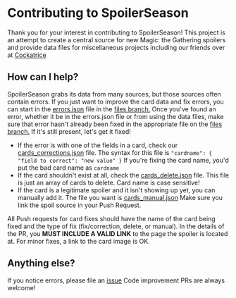# Contributing to SpoilerSeason #
Thank you for your interest in contributing to SpoilerSeason!
This project is an attempt to create a central source for new Magic: the Gathering spoilers and provide data files for miscellaneous projects including our friends over at [Cockatrice](https://github.com/Cockatrice/Cockatrice)

## How can I help? ##
SpoilerSeason grabs its data from many sources, but those sources often contain errors.  If you just want to improve the card data and fix errors, you can start in the [errors.json](https://github.com/tritoch/SpoilerSeason/blob/files/errors.json) file in the [files branch.](https://github.com/tritoch/SpoilerSeason/tree/files)
Once you've found an error, whether it be in the errors.json file or from using the data files, make sure that error hasn't already been fixed in the appropriate file on the [files branch.](https://github.com/tritoch/SpoilerSeason/tree/files) If it's still present, let's get it fixed! 
- If the error is with one of the fields in a card, check our [cards_corrections.json](https://github.com/tritoch/SpoilerSeason/blob/master/cards_corrections.json) file. The syntax for this file is `"cardname": { "field to correct": "new value" }` If you're fixing the card name, you'd put the bad card name as `cardname`
- If the card shouldn't exist at all, check the [cards_delete.json](https://github.com/tritoch/SpoilerSeason/blob/master/cards_delete.json) file. This file is just an array of cards to delete. Card name is case sensitive!
- If the card is a legitimate spoiler and it isn't showing up yet, you can manually add it. The file you want is [cards_manual.json](https://github.com/tritoch/SpoilerSeason/blob/master/cards_manual.json) Make sure you link the spoil source in your Push Request.

All Push requests for card fixes should have the name of the card being fixed and the type of fix (fix/correction, delete, or manual). In the details of the PR, you **MUST INCLUDE A VALID LINK** to the page the spoiler is located at. For minor fixes, a link to the card image is OK.

## Anything else? ##
If you notice errors, please file an [issue](https://github.com/tritoch/SpoilerSeason/issues)
Code improvement PRs are always welcome!
